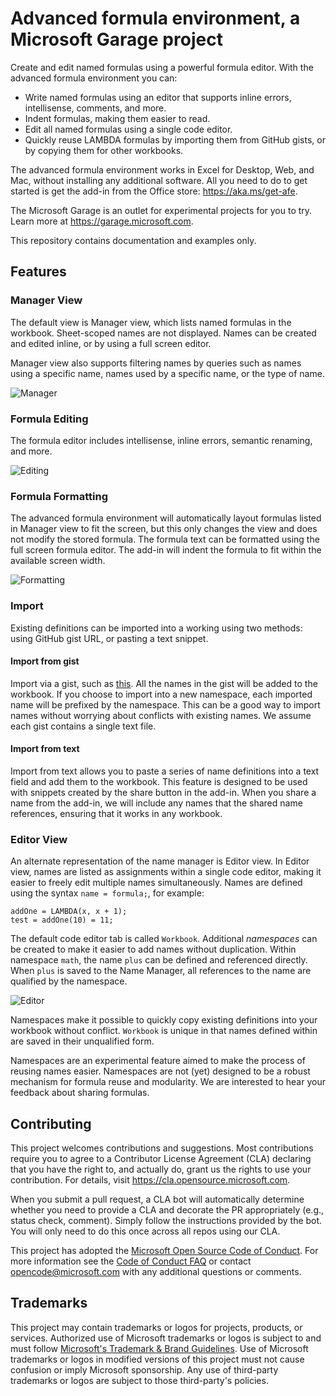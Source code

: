 # Advanced formula environment, a Microsoft Garage project

Create and edit named formulas using a powerful formula editor. With the advanced formula environment you can:
- Write named formulas using an editor that supports inline errors, intellisense, comments, and more.
- Indent formulas, making them easier to read.
- Edit all named formulas using a single code editor.
- Quickly reuse LAMBDA formulas by importing them from GitHub gists, or by copying them for other workbooks.

The advanced formula environment works in Excel for Desktop, Web, and Mac, without installing any additional software. All you need to do to get started is get the add-in from the Office store: https://aka.ms/get-afe.

The Microsoft Garage is an outlet for experimental projects for you to try. Learn more at https://garage.microsoft.com. 

This repository contains documentation and examples only.

## Features

### Manager View
The default view is Manager view, which lists named formulas in the workbook. Sheet-scoped names are not displayed. Names can be created and edited inline, or by using a full screen editor.

Manager view also supports filtering names by queries such as names using a specific name, names used by a specific name, or the type of name.

![Manager](https://user-images.githubusercontent.com/4489219/151072204-9cb5228f-988d-4335-bdb7-761471114f63.gif)

### Formula Editing
The formula editor includes intellisense, inline errors, semantic renaming, and more.

![Editing](https://user-images.githubusercontent.com/4489219/151023910-384da066-693f-4ef9-b249-540320fde6e3.gif)

### Formula Formatting
The advanced formula environment will automatically layout formulas listed in Manager view to fit the screen, but this only changes the view and does not modify the stored formula.
The formula text can be formatted using the full screen formula editor. The add-in will indent the formula to fit within the available screen width.

![Formatting](https://user-images.githubusercontent.com/4489219/151000609-fb7374cd-8d65-4e02-9608-87ec2a9195cc.gif)

### Import
Existing definitions can be imported into a working using two methods: using GitHub gist URL, or pasting a text snippet.

#### Import from gist
Import via a gist, such as [this](https://gist.github.com/jack-williams/5859d170fcb363dad1620c4d40770527). All the names in the gist will be added to the workbook. If you choose to import into a new namespace, each imported name will be prefixed by the namespace. This can be a good way to import names without worrying about conflicts with existing names. We assume each gist contains a single text file.

#### Import from text
Import from text allows you to paste a series of name definitions into a text field and add them to the workbook. This feature is designed to be used with snippets created by the share button in the add-in. When you share a name from the add-in, we will include any names that the shared name references, ensuring that it works in any workbook.

### Editor View
An alternate representation of the name manager is Editor view. In Editor view, names are listed as assignments within a single code editor, making it easier to freely edit multiple names simultaneously.
Names are defined using the syntax `name = formula;`, for example:
```
addOne = LAMBDA(x, x + 1);
test = addOne(10) = 11;
```
The default code editor tab is called `Workbook`. Additional _namespaces_ can be created to make it easier to add names without duplication.
Within namespace `math`, the name `plus` can be defined and referenced directly. When `plus` is saved to the Name Manager, all references to the name are qualified by the namespace. 

![Editor](https://user-images.githubusercontent.com/4489219/151191434-8c624524-baab-42b4-8b58-fc50721bf71f.gif)

Namespaces make it possible to quickly copy existing definitions into your workbook without conflict. `Workbook` is unique in that names defined within are saved in their unqualified form.

Namespaces are an experimental feature aimed to make the process of reusing names easier. Namespaces are not (yet) designed to be a robust mechanism for formula reuse and modularity. We are interested to hear your feedback about sharing formulas. 


## Contributing

This project welcomes contributions and suggestions.  Most contributions require you to agree to a
Contributor License Agreement (CLA) declaring that you have the right to, and actually do, grant us
the rights to use your contribution. For details, visit https://cla.opensource.microsoft.com.

When you submit a pull request, a CLA bot will automatically determine whether you need to provide
a CLA and decorate the PR appropriately (e.g., status check, comment). Simply follow the instructions
provided by the bot. You will only need to do this once across all repos using our CLA.

This project has adopted the [Microsoft Open Source Code of Conduct](https://opensource.microsoft.com/codeofconduct/).
For more information see the [Code of Conduct FAQ](https://opensource.microsoft.com/codeofconduct/faq/) or
contact [opencode@microsoft.com](mailto:opencode@microsoft.com) with any additional questions or comments.

## Trademarks

This project may contain trademarks or logos for projects, products, or services. Authorized use of Microsoft 
trademarks or logos is subject to and must follow 
[Microsoft's Trademark & Brand Guidelines](https://www.microsoft.com/en-us/legal/intellectualproperty/trademarks/usage/general).
Use of Microsoft trademarks or logos in modified versions of this project must not cause confusion or imply Microsoft sponsorship.
Any use of third-party trademarks or logos are subject to those third-party's policies.

